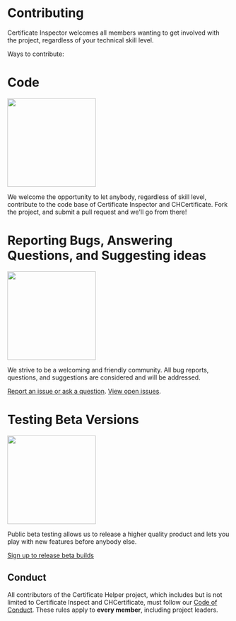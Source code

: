 # Contributing

Certificate Inspector welcomes all members wanting to get involved with the project, regardless of your technical skill level.

Ways to contribute:

# Code
<img src="https://certificate-inspector.com/assets/img/Code.svg" width="200px" height="200px" />

We welcome the opportunity to let anybody, regardless of skill level, contribute to the code base of Certificate Inspector and CHCertificate.
Fork the project, and submit a pull request and we'll go from there!

# Reporting Bugs, Answering Questions, and Suggesting ideas
<img src="https://certificate-inspector.com/assets/img/Issue.svg" width="200px" height="200px" />

We strive to be a welcoming and friendly community. All bug reports, questions, and suggestions are considered and will be addressed.

[Report an issue or ask a question](https://github.com/certificate-helper/Certificate-Inspector/issues/new). [View open issues](https://github.com/certificate-helper/Certificate-Inspector/issues).

# Testing Beta Versions
<img src="https://certificate-inspector.com/assets/img/Checkmark.svg" width="200px" height="200px" />

Public beta testing allows us to release a higher quality product and lets you play with new features before anybody else.

[Sign up to release beta builds](https://ianspence.com/certificate-inspector-beta.html)

## Conduct

All contributors of the Certificate Helper project, which includes but is not limited to Certificate Inspect and CHCertificate, must follow our [Code of Conduct](https://github.com/certificate-helper/Certificate-Inspector/blob/master/CONDUCT.md). These rules apply to **every member**, including project leaders.
